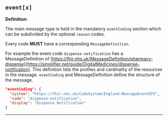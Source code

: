 ## `event[x]`

<b>Definition:</b><br>

The main message type is held in the mandatory `eventCoding` section which can be subdivided by the optional `reason` codes.

Every code **MUST** have a corresponding `MessageDefinition`.

For example the event code `dispense-notification` has a MessageDefinition of [https://fhir.nhs.uk/MessageDefinition/pharmacy-dispense](https://simplifier.net/guide/DigitalMedicines/dispense-notification). This definition lists the profiles and cardinality of the resources in the message. `eventCoding` and MessageDefinition define the structure of the message. 

```json
"eventCoding": {
  "system": "https://fhir.nhs.uk/CodeSystem/England-MessageEventEPS",
  "code": "dispense-notification",
  "display": "Dispense Notification"
}
```

---
